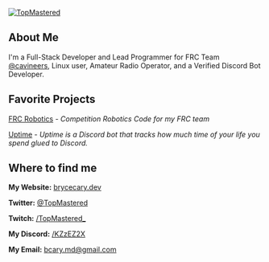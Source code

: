 [![TopMastered](https://assets.brycecary.dev/banner/banner_black.png)](http://brycecary.tech)

## About Me

I'm a Full-Stack Developer and Lead Programmer for FRC Team [@cavineers](https://github.com/cavineers), Linux user, Amateur Radio Operator, and a Verified Discord Bot Developer.

## Favorite Projects
[FRC Robotics](https://github.com/cavineers) - _Competition Robotics Code for my FRC team_

[Uptime](https://uptime.brycecary.dev) - _Uptime is a Discord bot that tracks how much time of your life you spend glued to Discord._

## Where to find me

**My Website:** [brycecary.dev](https://brycecary.dev)

**Twitter:** [@TopMastered](https://twitter.com/TopMastered)

**Twitch:** [/TopMastered_](https://twitch.tv/topmastered_)

**My Discord:** [/KZzEZ2X](https://discord.gg/KZzEZ2X)

**My Email:** [bcary.md@gmail.com](mailto:bcary.md@gmail.com)

